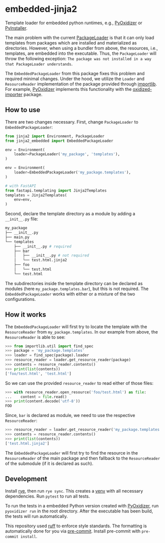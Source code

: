 # embedded-jinja2

Template loader for embedded python runtimes, e.g., [PyOxidizer](https://github.com/indygreg/PyOxidizer) or [PyInstaller](https://github.com/pyinstaller/pyinstaller).

The main problem with the current [PackageLoader](https://jinja.palletsprojects.com/en/3.0.x/api/#jinja2.PackageLoader) is that it can only load templates from packages which are installed and materialized as directories.
However, when using a bundler from above, the resources, i.e., templates, are embedded into the executable.
Thus, the `PackageLoader` will throw the following exception: `The package was not installed in a way that PackageLoader understands`.

The `EmbeddedPackageLoader` from this package fixes this problem and required minimal changes.
Under the hood, we utilize the `Loader` and `ResourceReader` implementation of the package provided through [importlib](https://docs.python.org/3/library/importlib.html).
For example, [PyOxidizer](https://github.com/indygreg/PyOxidizer) implements this functionality with the [oxidized-importer](https://pypi.org/project/oxidized-importer/) package.

## How to use

There are two changes necessary.
First, change `PackageLoader` to `EmbeddedPackageLoader`:

```python
from jinja2 import Environment, PackageLoader
from jinja2_embedded import EmbeddedPackageLoader

env = Environment(
    loader=PackageLoader('my_package', 'templates'),
)

env = Environment(
    loader=EmbeddedPackageLoader('my_package.templates'),
)

# with FastAPI
from fastapi.templating import Jinja2Templates
templates = Jinja2Templates(
    env=env,
)
```

Second, declare the template directory as a module by adding a `__init__.py` file:

```bash
my_package
├── __init__.py
├── main.py
└── templates
    ├── __init__.py # required
    ├── bar
    │   ├── __init__.py # not required
    │   └── test.html.jinja2
    ├── foo
    │   └── test.html
    └── test.html
```

The subdirectories inside the template directory can be declared as modules (here `my_package.templates.bar`), but this is not required.
The `EmbeddedPackageLoader` works with either or a mixture of the two configurations.

## How it works

The `EmbeddedPackageLoader` will first try to locate the template with the `ResourceReader` from `my_package.templates`.
In our example from above, the `ResourceReader` is able to see:

```python
>>> from importlib.util import find_spec
>>> package = 'my_package.templates'
>>> loader = find_spec(package).loader
>>> resource_reader = loader.get_resource_reader(package)
>>> contents = resource_reader.contents()
>>> print(list(contents))
['foo/test.html', 'test.html']
```

So we can use the provided `resource_reader` to read either of those files:

```python
>>> with resource_reader.open_resource('foo/test.html') as file:
...    content = file.read()
>>> print(content.decode('utf-8'))
FOO
```

Since, `bar` is declared as module, we need to use the respective `ResourceReader`:

```python
>>> resource_reader = loader.get_resource_reader('my_package.templates.bar')
>>> contents = resource_reader.contents()
>>> print(list(contents))
['test.html.jinja2']
```

The `EmbeddedPackageLoader` will first try to find the resource in the `ResourceReader` of the main package and then fallback to the `ResourceReader` of the submodule (if it is declared as such).

## Development

Install [rye](https://github.com/astral-sh/rye), then run `rye sync`. This creates a [venv](https://docs.python.org/3/library/venv.html) with all necessary dependencies.
Run `pytest` to run all tests.

To run the tests in a embedded Python version created with [PyOxidizer](https://github.com/indygreg/PyOxidizer), run `pyoxidizer run` in the root directory.
After the executable has been build, the tests will run automatically.

This repository used [ruff](https://github.com/astral-sh/ruff) to enforce style standards. The formatting is automatically done for you via [pre-commit](https://pre-commit.com/).
Install pre-commit with `pre-commit install`.
